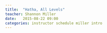 ```yaml
---
title:  "Hatha, All Levels"
teacher: Shannon Miller
date:   2015-08-22 09:00
categories: instructor schedule miller intro
---
```


